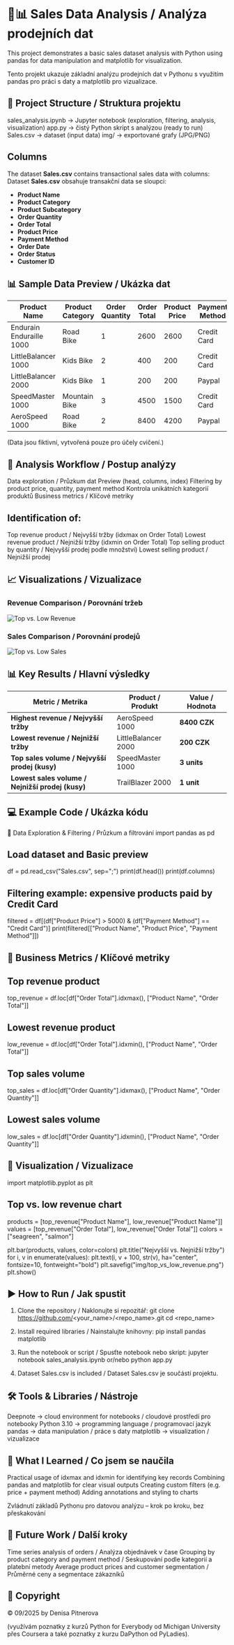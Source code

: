 # 🐍📊 Sales Data Analysis / Analýza prodejních dat

This project demonstrates a basic sales dataset analysis with Python using pandas for data manipulation and matplotlib for visualization.

Tento projekt ukazuje základní analýzu prodejních dat v Pythonu s využitím pandas pro práci s daty a matplotlib pro vizualizace.

## 📂 Project Structure / Struktura projektu

sales_analysis.ipynb → Jupyter notebook (exploration, filtering, analysis, visualization)
app.py → čistý Python skript s analýzou (ready to run)
Sales.csv → dataset (input data)
img/ → exportované grafy (JPG/PNG)

## Columns
The dataset **Sales.csv** contains transactional sales data with columns:  
Dataset **Sales.csv** obsahuje transakční data se sloupci:  

- **Product Name**  
- **Product Category**  
- **Product Subcategory**  
- **Order Quantity**  
- **Order Total**  
- **Product Price**  
- **Payment Method**  
- **Order Date**  
- **Order Status**  
- **Customer ID**

## 📊 Sample Data Preview / Ukázka dat

| Product Name            | Product Category | Order Quantity | Order Total | Product Price | Payment Method |
|-------------------------|------------------|----------------|-------------|---------------|----------------|
| Endurain Enduraille 1000| Road Bike        | 1              | 2600        | 2600          | Credit Card    |
| LittleBalancer 1000     | Kids Bike        | 2              | 400         | 200           | Credit Card    |
| LittleBalancer 2000     | Kids Bike        | 1              | 200         | 200           | Paypal         |
| SpeedMaster 1000        | Mountain Bike    | 3              | 4500        | 1500          | Credit Card    |
| AeroSpeed 1000          | Road Bike        | 2              | 8400        | 4200          | Paypal         |

(Data jsou fiktivní, vytvořená pouze pro účely cvičení.)

## 🔑 Analysis Workflow / Postup analýzy

Data exploration / Průzkum dat
Preview (head, columns, index)
Filtering by product price, quantity, payment method
Kontrola unikátních kategorií produktů
Business metrics / Klíčové metriky

## Identification of:

Top revenue product / Nejvyšší tržby (idxmax on Order Total)
Lowest revenue product / Nejnižší tržby (idxmin on Order Total)
Top selling product by quantity / Nejvyšší prodej podle množství)
Lowest selling product / Nejnižší prodej

## 📈 Visualizations / Vizualizace
### Revenue Comparison / Porovnání tržeb
![Top vs. Low Revenue](Nejvyšší_nejnižší_tržba.JPG)

### Sales Comparison / Porovnání prodejů
![Top vs. Low Sales](Nejvyšší_nejnižší_prodej.JPG)

## 📊 Key Results / Hlavní výsledky
| Metric / Metrika                                 | Product / Produkt   | Value / Hodnota |
| ------------------------------------------------ | ------------------- | --------------- |
| **Highest revenue / Nejvyšší tržby**             | AeroSpeed 1000      | **8400 CZK**    |
| **Lowest revenue / Nejnižší tržby**              | LittleBalancer 2000 | **200 CZK**     |
| **Top sales volume / Nejvyšší prodej (kusy)**    | SpeedMaster 1000    | **3 units**     |
| **Lowest sales volume / Nejnižší prodej (kusy)** | TrailBlazer 2000    | **1 unit**      |

## 💻 Example Code / Ukázka kódu
🔹 Data Exploration & Filtering / Průzkum a filtrování
import pandas as pd

## Load dataset and Basic preview
df = pd.read_csv("Sales.csv", sep=";")
print(df.head())
print(df.columns)

## Filtering example: expensive products paid by Credit Card
filtered = df[(df["Product Price"] > 5000) & (df["Payment Method"] == "Credit Card")]
print(filtered[["Product Name", "Product Price", "Payment Method"]])

## 🔹 Business Metrics / Klíčové metriky
## Top revenue product
top_revenue = df.loc[df["Order Total"].idxmax(), ["Product Name", "Order Total"]]

## Lowest revenue product
low_revenue = df.loc[df["Order Total"].idxmin(), ["Product Name", "Order Total"]]

## Top sales volume
top_sales = df.loc[df["Order Quantity"].idxmax(), ["Product Name", "Order Quantity"]]

## Lowest sales volume
low_sales = df.loc[df["Order Quantity"].idxmin(), ["Product Name", "Order Quantity"]]

## 🔹 Visualization / Vizualizace
import matplotlib.pyplot as plt

## Top vs. low revenue chart
products = [top_revenue["Product Name"], low_revenue["Product Name"]]
values = [top_revenue["Order Total"], low_revenue["Order Total"]]
colors = ["seagreen", "salmon"]

plt.bar(products, values, color=colors)
plt.title("Nejvyšší vs. Nejnižší tržby")
for i, v in enumerate(values):
    plt.text(i, v + 100, str(v), ha="center", fontsize=10, fontweight="bold")
plt.savefig("img/top_vs_low_revenue.png")
plt.show()

## ▶️ How to Run / Jak spustit
1. Clone the repository / Naklonujte si repozitář:
git clone https://github.com/<your_name>/<repo_name>.git
cd <repo_name>

2. Install required libraries / Nainstalujte knihovny:
pip install pandas matplotlib

3. Run the notebook or script / Spusťte notebook nebo skript:
jupyter notebook sales_analysis.ipynb   or/nebo   python app.py

4. Dataset Sales.csv is included / Dataset Sales.csv je součástí projektu.

## 🛠 Tools & Libraries / Nástroje

Deepnote → cloud environment for notebooks / cloudové prostředí pro notebooky
Python 3.10 → programming language / programovací jazyk
pandas → data manipulation / práce s daty
matplotlib → visualization / vizualizace

## 🚀 What I Learned / Co jsem se naučila

Practical usage of idxmax and idxmin for identifying key records
Combining pandas and matplotlib for clear visual outputs
Creating custom filters (e.g. price + payment method)
Adding annotations and styling to charts

Zvládnutí základů Pythonu pro datovou analýzu – krok po kroku, bez přeskakování

## 🔮 Future Work / Další kroky

Time series analysis of orders / Analýza objednávek v čase
Grouping by product category and payment method / Seskupování podle kategorií a platební metody
Average product prices and customer segmentation / Průměrné ceny a segmentace zákazníků

## 📜 Copyright

© 09/2025 by Denisa Pitnerova

(využívám poznatky z kurzů Python for Everybody od Michigan University přes Coursera a také poznatky z kurzu DaPython od PyLadies).
